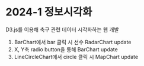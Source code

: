# 2024-1 정보시각화

D3.js를 이용해 축구 관련 데이터 시각화하는 웹 개발

1. BarChart에서 bar 클릭 시 선수 RadarChart update
2. X, Y축 radio button을 통해 BarChart update
3. LineCircleChart에서 circle 클릭 시 MapChart update
 

